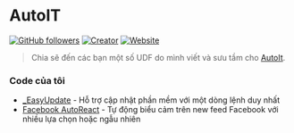 # AutoIT
[![GitHub followers](https://img.shields.io/github/followers/espadrine.svg?style=social&label=Follow)](https://github.com/nhanchaukp)
[![Creator](https://img.shields.io/badge/Creator-nhanchaukp-blue.svg)](https://nhanchau.com/)
[![Website](https://img.shields.io/website-up-down-green-red/http/shields.io.svg?label=my-website)](https://nhanchau.com)

> Chia sẽ đến các bạn một số UDF do mình viết và sưu tầm cho [AutoIt](https://www.autoitscript.com/).

### Code của tôi
- [_EasyUpdate](https://github.com/nhanchaukp/AutoIT/tree/master/_EasyUpdate) - Hỗ trợ cập nhật phần mềm với một dòng lệnh duy nhất
- [Facebook AutoReact](https://github.com/nhanchaukp/AutoIT/tree/master/Facebook%20AutoReact) - Tự động biểu cảm trên new feed Facebook với nhiều lựa chọn hoặc ngẫu nhiên

